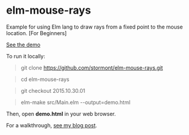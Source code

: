 # elm-mouse-rays
Example for using Elm lang to draw rays from a fixed point to the mouse location. [For Beginners]

[See the demo](http://stormont.github.io/elm-mouse-rays/demo.html)

To run it locally:

> git clone https://github.com/stormont/elm-mouse-rays.git
 
> cd elm-mouse-rays
 
> git checkout 2015.10.30.01
 
> elm-make src/Main.elm --output=demo.html

Then, open **demo.html** in your web browser.

For a walkthrough, [see my blog post](https://voyageintech.wordpress.com/2015/10/31/drawing-rays-in-elm/).